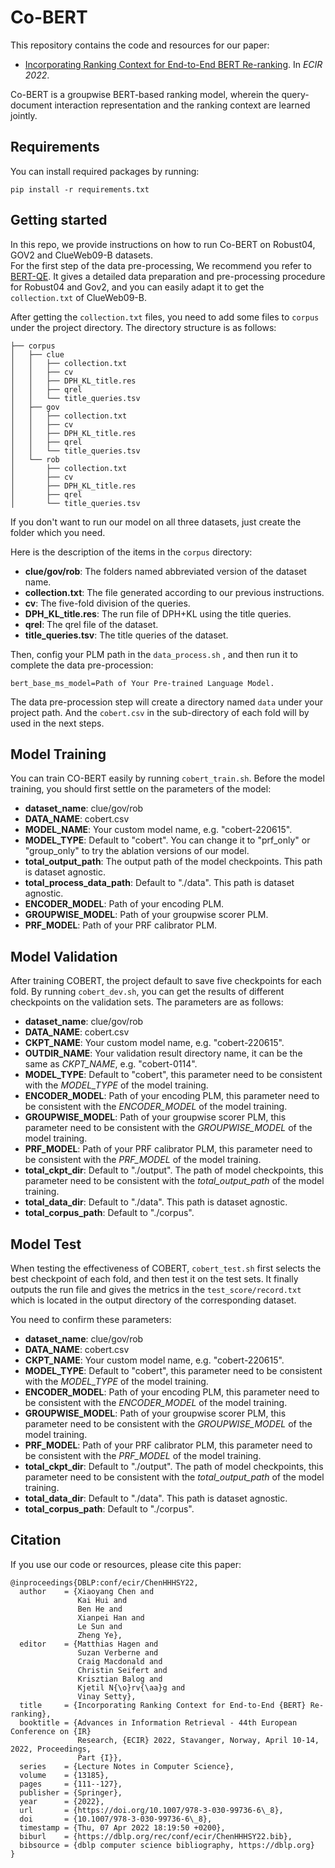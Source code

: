 # Co-BERT 
This repository contains the code and resources for our paper:
- [Incorporating Ranking Context for End-to-End BERT Re-ranking](https://drive.google.com/file/d/1R50ctHlXYcz3z-6nD1PTPyZWbAQXx9Gs/view?usp=sharing). In *ECIR 2022*.

Co-BERT is a groupwise BERT-based ranking model,  wherein
the query-document interaction representation and the ranking context are learned
jointly. 

## Requirements
You can install required packages by running:
```
pip install -r requirements.txt
```
## Getting started
In this repo, we provide instructions on how to run Co-BERT on Robust04, GOV2 and ClueWeb09-B datasets. \
For the first step of the data pre-processing, We recommend you refer to [BERT-QE](https://github.com/zh-zheng/BERT-QE#resources).
It gives a detailed data preparation and pre-processing procedure for Robust04 and Gov2, 
and you can easily adapt it to get the `collection.txt` of ClueWeb09-B. 

After getting the `collection.txt` files, you need to add some files to `corpus` under the project directory. The directory structure is as follows:
```
├── corpus
│   ├── clue
│   │   ├── collection.txt
│   │   ├── cv
│   │   ├── DPH_KL_title.res
│   │   ├── qrel
│   │   └── title_queries.tsv
│   ├── gov
│   │   ├── collection.txt
│   │   ├── cv
│   │   ├── DPH_KL_title.res
│   │   ├── qrel
│   │   └── title_queries.tsv
│   └── rob
│       ├── collection.txt
│       ├── cv
│       ├── DPH_KL_title.res
│       ├── qrel
│       └── title_queries.tsv
```
If you don't want to run our model on all three datasets, just create the folder which you need.

Here is the description of the items in the `corpus` directory:

 - **clue/gov/rob**: The folders named abbreviated version of the dataset name.
 - **collection.txt**: The file generated according to our previous instructions.
 - **cv**: The five-fold division of the queries.
 - **DPH_KL_title.res**: The run file of DPH+KL using the title queries.
 - **qrel**: The qrel file of the dataset.
 - **title_queries.tsv**: The title queries of the dataset.
 
 Then, config your PLM path in the `data_process.sh` , and then run it to complete the data pre-procession:
 ```
bert_base_ms_model=Path of Your Pre-trained Language Model.
```

The data pre-procession step will create a directory named `data` under your project path. And the `cobert.csv` in the sub-directory of each fold will by used in the next steps.
 

## Model Training
You can train CO-BERT easily by running `cobert_train.sh`.
Before the model training, you should first settle on the parameters of the model:

- **dataset_name**: clue/gov/rob
- **DATA_NAME**: cobert.csv
- **MODEL_NAME**: Your custom model name, e.g. "cobert-220615".
- **MODEL_TYPE**: Default to "cobert". You can change it to "prf_only" or "group_only" to try the ablation versions of our model.
- **total_output_path**: The output path of the model checkpoints. This path is dataset agnostic. 
- **total_process_data_path**: Default to "./data". This path is dataset agnostic.
- **ENCODER_MODEL**: Path of your encoding PLM.
- **GROUPWISE_MODEL**: Path of your groupwise scorer PLM.
- **PRF_MODEL**: Path of your PRF calibrator PLM.

## Model Validation
After training COBERT, the project default to save five checkpoints for each fold. By running `cobert_dev.sh`, you can get the results of different checkpoints on the validation sets.
The parameters are as follows:
- **dataset_name**: clue/gov/rob
- **DATA_NAME**: cobert.csv
- **CKPT_NAME**: Your custom model name, e.g. "cobert-220615".
- **OUTDIR_NAME**: Your validation result directory name, it can be the same as _CKPT_NAME_, e.g. "cobert-0114".
- **MODEL_TYPE**: Default to "cobert", this parameter need to be consistent with the _MODEL_TYPE_ of the model training.
- **ENCODER_MODEL**: Path of your encoding PLM, this parameter need to be consistent with the _ENCODER_MODEL_ of the model training.
- **GROUPWISE_MODEL**: Path of your groupwise scorer PLM, this parameter need to be consistent with the _GROUPWISE_MODEL_ of the model training.
- **PRF_MODEL**: Path of your PRF calibrator PLM, this parameter need to be consistent with the _PRF_MODEL_ of the model training.
- **total_ckpt_dir**: Default to "./output". The path of model checkpoints, this parameter need to be consistent with the _total_output_path_ of the model training.
- **total_data_dir**: Default to "./data". This path is dataset agnostic.
- **total_corpus_path**: Default to "./corpus".

## Model Test
When testing the effectiveness of COBERT, `cobert_test.sh` first selects the best checkpoint of each fold, and then test it on the test sets. It finally outputs the run file and gives the metrics in the `test_score/record.txt` 
which is located in the output directory of the corresponding dataset.

You need to confirm these parameters:
- **dataset_name**: clue/gov/rob
- **DATA_NAME**: cobert.csv
- **CKPT_NAME**: Your custom model name, e.g. "cobert-220615".
- **MODEL_TYPE**: Default to "cobert", this parameter need to be consistent with the _MODEL_TYPE_ of the model training.
- **ENCODER_MODEL**: Path of your encoding PLM, this parameter need to be consistent with the _ENCODER_MODEL_ of the model training.
- **GROUPWISE_MODEL**: Path of your groupwise scorer PLM, this parameter need to be consistent with the _GROUPWISE_MODEL_ of the model training.
- **PRF_MODEL**: Path of your PRF calibrator PLM, this parameter need to be consistent with the _PRF_MODEL_ of the model training.
- **total_ckpt_dir**: Default to "./output". The path of model checkpoints, this parameter need to be consistent with the _total_output_path_ of the model training.
- **total_data_dir**: Default to "./data". This path is dataset agnostic.
- **total_corpus_path**: Default to "./corpus".

## Citation
If you use our code or resources, please cite this paper:
```
@inproceedings{DBLP:conf/ecir/ChenHHHSY22,
  author    = {Xiaoyang Chen and
               Kai Hui and
               Ben He and
               Xianpei Han and
               Le Sun and
               Zheng Ye},
  editor    = {Matthias Hagen and
               Suzan Verberne and
               Craig Macdonald and
               Christin Seifert and
               Krisztian Balog and
               Kjetil N{\o}rv{\aa}g and
               Vinay Setty},
  title     = {Incorporating Ranking Context for End-to-End {BERT} Re-ranking},
  booktitle = {Advances in Information Retrieval - 44th European Conference on {IR}
               Research, {ECIR} 2022, Stavanger, Norway, April 10-14, 2022, Proceedings,
               Part {I}},
  series    = {Lecture Notes in Computer Science},
  volume    = {13185},
  pages     = {111--127},
  publisher = {Springer},
  year      = {2022},
  url       = {https://doi.org/10.1007/978-3-030-99736-6\_8},
  doi       = {10.1007/978-3-030-99736-6\_8},
  timestamp = {Thu, 07 Apr 2022 18:19:50 +0200},
  biburl    = {https://dblp.org/rec/conf/ecir/ChenHHHSY22.bib},
  bibsource = {dblp computer science bibliography, https://dblp.org}
}
```